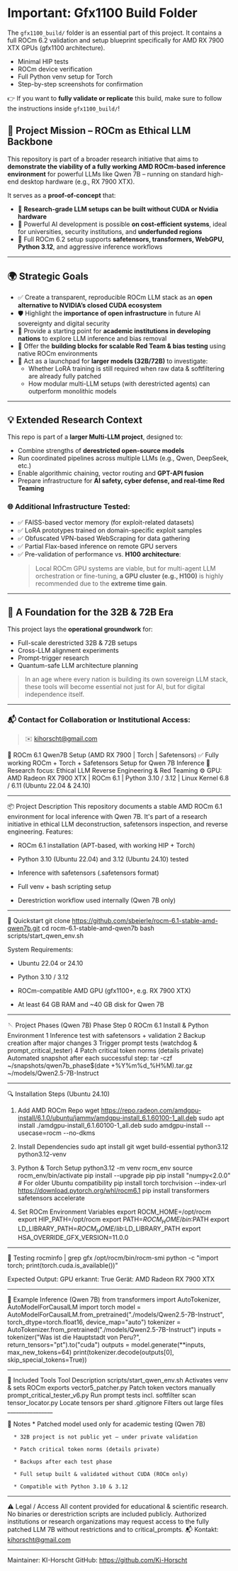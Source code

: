 
  # Important: Gfx1100 Build Folder
  
  The `gfx1100_build/` folder is an essential part of this project.
  It contains a full ROCm 6.2 validation and setup blueprint specifically for AMD RX 7900 XTX GPUs (gfx1100 architecture).
  
  - Minimal HIP tests
  - ROCm device verification
  - Full Python venv setup for Torch
  - Step-by-step screenshots for confirmation
  
  👉 If you want to **fully validate or replicate** this build, make sure to follow the instructions inside `gfx1100_build/`!






## 🎯 Project Mission – ROCm as Ethical LLM Backbone

This repository is part of a broader research initiative that aims to **demonstrate the viability of a fully working AMD ROCm-based inference environment** for powerful LLMs like Qwen 7B – running on standard high-end desktop hardware (e.g., RX 7900 XTX).  

It serves as a **proof-of-concept** that:

- 🧠 **Research-grade LLM setups can be built without CUDA or Nvidia hardware**
- 💸 Powerful AI development is possible **on cost-efficient systems**, ideal for universities, security institutions, and **underfunded regions**
- 🧰 Full ROCm 6.2 setup supports **safetensors, transformers, WebGPU, Python 3.12**, and aggressive inference workflows

---

## 🌍 Strategic Goals

- ✅ Create a transparent, reproducible ROCm LLM stack as an **open alternative to NVIDIA’s closed CUDA ecosystem**
- 🛡️ Highlight the **importance of open infrastructure** in future AI sovereignty and digital security
- 🏫 Provide a starting point for **academic institutions in developing nations** to explore LLM inference and bias removal
- 🧪 Offer the **building blocks for scalable Red Team & bias testing** using native ROCm environments
- 🔬 Act as a launchpad for **larger models (32B/72B)** to investigate:
  - Whether LoRA training is still required when raw data & softfiltering are already fully patched
  - How modular multi-LLM setups (with derestricted agents) can outperform monolithic models

---

## 💡 Extended Research Context

This repo is part of a **larger Multi-LLM project**, designed to:

- Combine strengths of **derestricted open-source models**
- Run coordinated pipelines across multiple LLMs (e.g., Qwen, DeepSeek, etc.)
- Enable algorithmic chaining, vector routing and **GPT-API fusion**
- Prepare infrastructure for **AI safety, cyber defense, and real-time Red Teaming**

### 🌐 Additional Infrastructure Tested:

- ✅ FAISS-based vector memory (for exploit-related datasets)
- ✅ LoRA prototypes trained on domain-specific exploit samples
- ✅ Obfuscated VPN-based WebScraping for data gathering
- ✅ Partial Flax-based inference on remote GPU servers
- ✅ Pre-validation of performance vs. **H100 architecture**:  
  > Local ROCm GPU systems are viable, but for multi-agent LLM orchestration or fine-tuning, **a GPU cluster (e.g., H100)** is highly recommended due to the **extreme time gain**.

---

## 🧬 A Foundation for the 32B & 72B Era

This project lays the **operational groundwork** for:
- Full-scale derestricted 32B & 72B setups
- Cross-LLM alignment experiments
- Prompt-trigger research
- Quantum-safe LLM architecture planning

> In an age where every nation is building its own sovereign LLM stack, these tools will become essential not just for AI, but for digital independence itself.

---

### 📬 Contact for Collaboration or Institutional Access:

> ✉️ [kihorscht@gmail.com](mailto:kihorscht@gmail.com)




﻿🔧 ROCm 6.1 Qwen7B Setup (AMD RX 7900 | Torch | Safetensors)
✅ Fully working ROCm + Torch + Safetensors Setup for Qwen 7B Inference
🧠 Research focus: Ethical LLM Reverse Engineering & Red Teaming
⚙️ GPU: AMD Radeon RX 7900 XTX | ROCm 6.1 | Python 3.10 / 3.12 | Linux Kernel 6.8 / 6.11 (Ubuntu 22.04 & 24.10)
________________


📦 Project Description
This repository documents a stable AMD ROCm 6.1 environment for local inference with Qwen 7B.
It's part of a research initiative in ethical LLM deconstruction, safetensors inspection, and reverse engineering.
Features:
* ROCm 6.1 installation (APT-based, with working HIP + Torch)

* Python 3.10 (Ubuntu 22.04) and 3.12 (Ubuntu 24.10) tested

* Inference with safetensors (.safetensors format)

* Full venv + bash scripting setup

* Derestriction workflow used internally (Qwen 7B only)

________________


🚀 Quickstart
git clone https://github.com/sbeierle/rocm-6.1-stable-amd-qwen7b.git
cd rocm-6.1-stable-amd-qwen7b
bash scripts/start_qwen_env.sh


System Requirements:
   * Ubuntu 22.04 or 24.10

   * Python 3.10 / 3.12

   * ROCm-compatible AMD GPU (gfx1100+, e.g. RX 7900 XTX)

   * At least 64 GB RAM and ~40 GB disk for Qwen 7B

________________


🪡 Project Phases (Qwen 7B)
Phase
	Step
	0
	ROCm 6.1 Install & Python Environment
	1
	Inference test with safetensors + validation
	2
	Backup creation after major changes
	3
	Trigger prompt tests (watchdog & prompt_critical_tester)
	4
	Patch critical token norms (details private)
	Automated snapshot after each successful step:
tar -czf ~/snapshots/qwen7b_phase$(date +%Y%m%d_%H%M).tar.gz ~/models/Qwen2.5-7B-Instruct


________________


🔍 Installation Steps (Ubuntu 24.10)
1. Add AMD ROCm Repo
wget https://repo.radeon.com/amdgpu-install/6.1.0/ubuntu/jammy/amdgpu-install_6.1.60100-1_all.deb
sudo apt install ./amdgpu-install_6.1.60100-1_all.deb
sudo amdgpu-install --usecase=rocm --no-dkms


2. Install Dependencies
sudo apt install git wget build-essential python3.12 python3.12-venv


3. Python & Torch Setup
python3.12 -m venv rocm_env
source rocm_env/bin/activate
pip install --upgrade pip
pip install "numpy<2.0.0"  # For older Ubuntu compatibility
pip install torch torchvision --index-url https://download.pytorch.org/whl/rocm6.1
pip install transformers safetensors accelerate


4. Set ROCm Environment Variables
export ROCM_HOME=/opt/rocm
export HIP_PATH=/opt/rocm
export PATH=$ROCM_HOME/bin:$PATH
export LD_LIBRARY_PATH=$ROCM_HOME/lib:$LD_LIBRARY_PATH
export HSA_OVERRIDE_GFX_VERSION=11.0.0


________________


🧪 Testing
rocminfo | grep gfx
/opt/rocm/bin/rocm-smi
python -c "import torch; print(torch.cuda.is_available())"


Expected Output:
GPU erkannt: True
Gerät: AMD Radeon RX 7900 XTX


________________


🧠 Example Inference (Qwen 7B)
from transformers import AutoTokenizer, AutoModelForCausalLM
import torch
model = AutoModelForCausalLM.from_pretrained("./models/Qwen2.5-7B-Instruct", torch_dtype=torch.float16, device_map="auto")
tokenizer = AutoTokenizer.from_pretrained("./models/Qwen2.5-7B-Instruct")
inputs = tokenizer("Was ist die Hauptstadt von Peru?", return_tensors="pt").to("cuda")
outputs = model.generate(**inputs, max_new_tokens=64)
print(tokenizer.decode(outputs[0], skip_special_tokens=True))


________________


📂 Included Tools
Tool
	Description
	scripts/start_qwen_env.sh
	Activates venv & sets ROCm exports
	vector5_patcher.py
	Patch token vectors manually
	prompt_critical_tester_v6.py
	Run prompt tests incl. softfilter scan
	tensor_locator.py
	Locate tensors per shard
	.gitignore
	Filters out large files
	________________


📌 Notes
      * Patched model used only for academic testing (Qwen 7B)

      * 32B project is not public yet – under private validation

      * Patch critical token norms (details private)

      * Backups after each test phase

      * Full setup built & validated without CUDA (ROCm only)

      * Compatible with Python 3.10 & 3.12

________________


⚠️ Legal / Access
All content provided for educational & scientific research.
No binaries or derestriction scripts are included publicly.
Authorized institutions or research organizations may request access to the fully patched LLM 7B without restrictions and to critical_prompts.
📬 Kontakt: kihorscht@gmail.com
________________


Maintainer: KI-Horscht
 GitHub: https://github.com/Ki-Horscht
